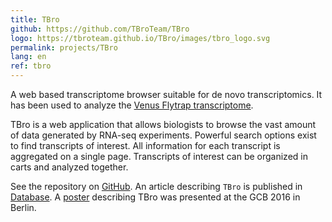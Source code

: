 ```yaml
---
title: TBro
github: https://github.com/TBroTeam/TBro
logo: https://tbroteam.github.io/TBro/images/tbro_logo.svg
permalink: projects/TBro
lang: en
ref: tbro
---
```


A web based transcriptome browser suitable for de novo transcriptomics.
It has been used to analyze the [Venus Flytrap transcriptome](http://tbro.carnivorom.com/).

TBro is a web application that allows biologists to browse the vast amount of data generated by RNA-seq experiments.
Powerful search options exist to find transcripts of interest.
All information for each transcript is aggregated on a single page.
Transcripts of interest can be organized in carts and analyzed together.

See the repository on [GitHub]({{page.github}}).
An article describing `TBro` is published in [Database](https://academic.oup.com/database/article/doi/10.1093/database/baw146/2742073/TBro-visualization-and-management-of-de-novo).
A [poster](https://zenodo.org/record/61590#.WKWL1Ffn3mE) describing TBro was presented at the GCB 2016 in Berlin.
